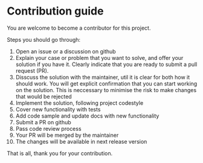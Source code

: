 # Contribution guide

You are welcome to become a contributor for this project.

Steps you should go through:
1) Open an issue or a discussion on github
2) Explain your case or problem that you want to solve, and offer your solution if you have it.
   Clearly indicate that you are ready to submit a pull request (PR).
3) Disscuss the solution with the maintainer, util it is clear for both how it should work.
   You will get explicit confirmation that you can start working on the solution.
   This is neccessary to minimise the risk to make changes that would be rejected
4) Implement the solution, following project codestyle
5) Cover new functionality with tests
6) Add code sample and update docs with new functionality
7) Submit a PR on github
8) Pass code review process
9) Your PR will be merged by the maintainer
10) The changes will be available in next release version

That is all, thank you for your contribution.
